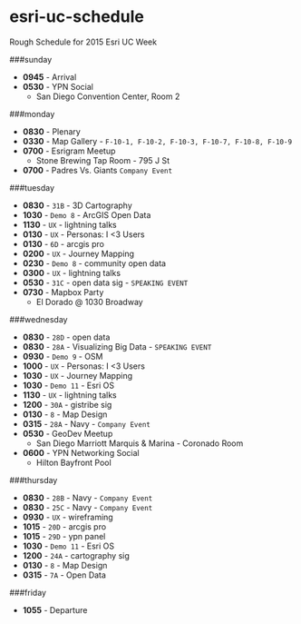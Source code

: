 # esri-uc-schedule
Rough Schedule for 2015 Esri UC Week

###sunday  
* **0945** - Arrival  
* **0530** - YPN Social  
  * San Diego Convention Center, Room 2  

###monday  
* **0830** - Plenary  
* **0330** - Map Gallery - `F-10-1, F-10-2, F-10-3, F-10-7, F-10-8, F-10-9`
* **0700** - Esrigram Meetup    
  * Stone Brewing Tap Room - 795 J St  
* **0700** - Padres Vs. Giants  `Company Event`  

###tuesday  
* **0830** - `31B` - 3D Cartography     
* **1030** - `Demo 8` - ArcGIS Open Data  
* **1130** - `UX` - lightning talks     
* **0130** - `UX` - Personas: I <3 Users   
* **0130** - `6D` - arcgis pro     
* **0200** - `UX` - Journey Mapping   
* **0230** - `Demo 8` - community open data     
* **0300** - `UX` - lightning talks     
* **0530** - `31C` - open data sig - `SPEAKING EVENT`  
* **0730** - Mapbox Party      
  * El Dorado @ 1030 Broadway  


###wednesday  
* **0830** - `28D` - open data
* **0830** - `28A` - Visualizing Big Data - `SPEAKING EVENT`   
* **0930** - `Demo 9` - OSM    
* **1000** - `UX` - Personas: I <3 Users       
* **1030** - `UX` - Journey Mapping    
* **1030** - `Demo 11` - Esri OS       
* **1130** - `UX` - lightning talks      
* **1200** - `30A` - gistribe sig    
* **0130** - `8` - Map Design       
* **0315** - `28A` - Navy - `Company Event`  
* **0530** - GeoDev Meetup        
  * San Diego Marriott Marquis & Marina - Coronado Room      
* **0600** - YPN Networking Social        
  * Hilton Bayfront Pool     

###thursday  
* **0830** - `28B` - Navy - `Company Event` 
* **0830** - `25C` - Navy - `Company Event` 
* **0930** - `UX` - wireframing     
* **1015** - `20D` - arcgis pro       
* **1015** - `29D` - ypn panel      
* **1030** - `Demo 11` - Esri OS       
* **1200** - `24A` - cartography sig     
* **0130** - `8` - Map Design       
* **0315** - `7A` - Open Data  

###friday  
* **1055** - Departure    
